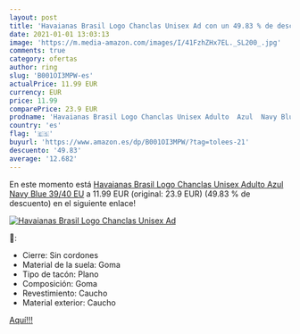 ```yaml
---
layout: post
title: 'Havaianas Brasil Logo Chanclas Unisex Ad con un 49.83 % de descuento'
date: 2021-01-01 13:03:13
image: 'https://m.media-amazon.com/images/I/41FzhZHx7EL._SL200_.jpg'
comments: true
category: ofertas
author: ring
slug: 'B001OI3MPW-es'
actualPrice: 11.99 EUR
currency: EUR
price: 11.99
comparePrice: 23.9 EUR
prodname: 'Havaianas Brasil Logo Chanclas Unisex Adulto  Azul  Navy Blue   39/40 EU'
country: 'es'
flag: '🇪🇸'
buyurl: 'https://www.amazon.es/dp/B001OI3MPW/?tag=tolees-21'
descuento: '49.83'
average: '12.682'
---
```


En este momento está [Havaianas Brasil Logo Chanclas Unisex Adulto  Azul  Navy Blue   39/40 EU](https://www.amazon.es/dp/B001OI3MPW/?tag=tolees-21) a 11.99 EUR (original: 23.9 EUR) (49.83 %  de descuento) en el siguiente enlace!

[![Havaianas Brasil Logo Chanclas Unisex Ad](https://m.media-amazon.com/images/I/41FzhZHx7EL._SL200_.jpg)](https://www.amazon.es/dp/B001OI3MPW/?tag=tolees-21)

🔎:

- Cierre: Sin cordones
- Material de la suela: Goma
- Tipo de tacón: Plano
- Composición: Goma
- Revestimiento: Caucho
- Material exterior: Caucho

[Aquí!!!](https://www.amazon.es/dp/B001OI3MPW/?tag=tolees-21)

